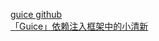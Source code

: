 [guice github](https://github.com/google/guice)    
[「Guice」依赖注入框架中的小清新](https://zhuanlan.zhihu.com/p/32299568)  